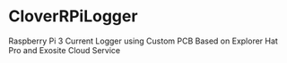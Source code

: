 # CloverRPiLogger
Raspberry Pi 3 Current Logger using Custom PCB Based on Explorer Hat Pro and Exosite Cloud Service
